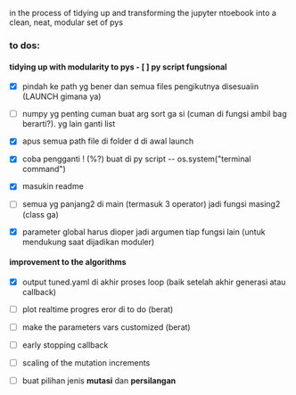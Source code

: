 in the process of tidying up and transforming the jupyter ntoebook into a clean, neat, modular set of pys

### to dos: 

#### tidying up with modularity to pys - [ ] py script fungsional
- [x] pindah ke path yg bener dan semua files pengikutnya disesuaiin (LAUNCH gimana ya) 
- [ ] numpy yg penting cuman buat arg sort ga si (cuman di fungsi ambil bag berarti?). yg lain ganti list
- [x] apus semua path file di folder d di awal launch
- [x] coba pengganti ! (%?) buat di py script -- os.system("terminal command")
- [x] masukin readme
- [ ] semua yg panjang2 di main (termasuk 3 operator) jadi fungsi masing2 (class ga)
- [x] parameter global harus dioper jadi argumen tiap fungsi lain (untuk mendukung saat dijadikan moduler)


#### improvement to the algorithms
- [x] output tuned.yaml di akhir proses loop (baik setelah akhir generasi atau callback)
- [ ] plot realtime progres eror di to do (berat)
- [ ] make the parameters vars customized (berat)
- [ ] early stopping callback
- [ ] scaling of the mutation increments
- [ ] buat pilihan jenis **mutasi** dan **persilangan**

